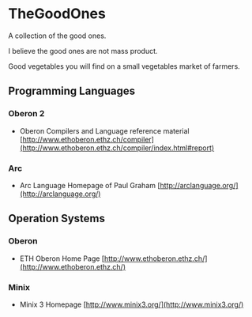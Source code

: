 # TheGoodOnes

A collection of the good ones.

I believe the good ones are not mass product.

Good vegetables you will find on a small vegetables market of farmers.

## Programming Languages

### Oberon 2

- Oberon Compilers and Language reference material [http://www.ethoberon.ethz.ch/compiler](http://www.ethoberon.ethz.ch/compiler/index.html#report)

### Arc

- Arc Language Homepage of Paul Graham [http://arclanguage.org/](http://arclanguage.org/)

## Operation Systems

### Oberon

- ETH Oberon Home Page [http://www.ethoberon.ethz.ch/](http://www.ethoberon.ethz.ch/)

### Minix

- Minix 3 Homepage [http://www.minix3.org/](http://www.minix3.org/)
